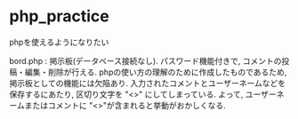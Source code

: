 # php_practice
phpを使えるようになりたい

bord.php : 掲示板(データベース接続なし). パスワード機能付きで, コメントの投稿・編集・削除が行える.
           phpの使い方の理解のために作成したものであるため, 掲示板としての機能には欠陥あり.
           入力されたコメントとユーザーネームなどを保存するにあたり, 区切り文字を "<>" にしてしまっている. よって, ユーザーネームまたはコメントに "<>"が含まれると挙動がおかしくなる.
